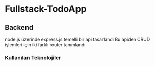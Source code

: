 # Fullstack-TodoApp
## Backend
node.js üzerinde express.js temelli bir api tasarlandı
Bu apiden CRUD işlemleri için iki farklı router tanımlandı
### Kullanılan Teknolojiler
